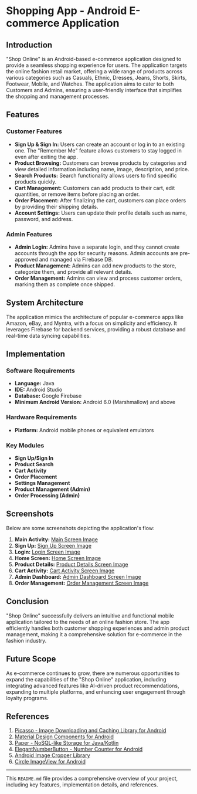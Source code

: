 # Shopping App - Android E-commerce Application

## Introduction

"Shop Online" is an Android-based e-commerce application designed to provide a seamless shopping experience for users. The application targets the online fashion retail market, offering a wide range of products across various categories such as Casuals, Ethnic, Dresses, Jeans, Shorts, Skirts, Footwear, Mobile, and Watches. The application aims to cater to both Customers and Admins, ensuring a user-friendly interface that simplifies the shopping and management processes.

## Features

### Customer Features
- **Sign Up & Sign In:** Users can create an account or log in to an existing one. The "Remember Me" feature allows customers to stay logged in even after exiting the app.
- **Product Browsing:** Customers can browse products by categories and view detailed information including name, image, description, and price.
- **Search Products:** Search functionality allows users to find specific products quickly.
- **Cart Management:** Customers can add products to their cart, edit quantities, or remove items before placing an order.
- **Order Placement:** After finalizing the cart, customers can place orders by providing their shipping details.
- **Account Settings:** Users can update their profile details such as name, password, and address.

### Admin Features
- **Admin Login:** Admins have a separate login, and they cannot create accounts through the app for security reasons. Admin accounts are pre-approved and managed via Firebase DB.
- **Product Management:** Admins can add new products to the store, categorize them, and provide all relevant details.
- **Order Management:** Admins can view and process customer orders, marking them as complete once shipped.

## System Architecture

The application mimics the architecture of popular e-commerce apps like Amazon, eBay, and Myntra, with a focus on simplicity and efficiency. It leverages Firebase for backend services, providing a robust database and real-time data syncing capabilities.

## Implementation

### Software Requirements
- **Language:** Java
- **IDE:** Android Studio
- **Database:** Google Firebase
- **Minimum Android Version:** Android 6.0 (Marshmallow) and above

### Hardware Requirements
- **Platform:** Android mobile phones or equivalent emulators

### Key Modules
- **Sign Up/Sign In**
- **Product Search**
- **Cart Activity**
- **Order Placement**
- **Settings Management**
- **Product Management (Admin)**
- **Order Processing (Admin)**

## Screenshots

Below are some screenshots depicting the application's flow:

1. **Main Activity:** [Main Screen Image]([https://drive.google.com/file/d/1M6CC5tyHS_lKGSZcnFrPtOIqjEkCxXxW/view?usp=drive_link](https://github.com/arjunnrajput/Shop-Online/blob/38151558f87a5ec5068d0bcf9c69b7f6c7792cee/Screenshots/Main.jpg))
2. **Sign Up:** [Sign Up Screen Image]([https://drive.google.com/file/d/18Vj_0mmfy0Uj_G493gnl_CySTnulLnSn/view?usp=drive_link](https://github.com/arjunnrajput/Shop-Online/blob/38151558f87a5ec5068d0bcf9c69b7f6c7792cee/Screenshots/registraion.jpg))
3. **Login:** [Login Screen Image]([https://drive.google.com/file/d/1i6hM25J-qBUKUkfsYF3M35KGNStw9Ncx/view?usp=drive_link](https://github.com/arjunnrajput/Shop-Online/blob/38151558f87a5ec5068d0bcf9c69b7f6c7792cee/Screenshots/Customer_login.jpg))
4. **Home Screen:** [Home Screen Image]([https://drive.google.com/file/d/1AqdGQoIlfkrlTPyI38_DgDzltJwYW8bC/view?usp=drive_link](https://github.com/arjunnrajput/Shop-Online/blob/38151558f87a5ec5068d0bcf9c69b7f6c7792cee/Screenshots/IMG-20240822-WA0003%20(1).jpg))
5. **Product Details:** [Product Details Screen Image]([https://drive.google.com/file/d/1ma8CEvIt2e-A8f2e-AK-SCDndcDwJ_SQ/view?usp=drive_link](https://github.com/arjunnrajput/Shop-Online/blob/38151558f87a5ec5068d0bcf9c69b7f6c7792cee/Screenshots/IMG-20240822-WA0006%20(1).jpg))
6. **Cart Activity:** [Cart Activity Screen Image](https://drive.google.com/file/d/1ZG7IGKW7nu3FAq0d8Zfzc99fHFRb7_wi/view?usp=drive_link)
7. **Admin Dashboard:** [Admin Dashboard Screen Image]([https://drive.google.com/file/d/1kpmxYiEonYJlXLg7BT-z5ZjGI38vW1IB/view?usp=drive_link](https://github.com/arjunnrajput/Shop-Online/blob/38151558f87a5ec5068d0bcf9c69b7f6c7792cee/Screenshots/IMG-20240822-WA0008%20(1).jpg))
8. **Order Management:** [Order Management Screen Image]([https://drive.google.com/file/d/1PS1lxbkaYbGhjMSE10G8_phVee3TNxvY/view?usp=drive_link](https://github.com/arjunnrajput/Shop-Online/blob/38151558f87a5ec5068d0bcf9c69b7f6c7792cee/Screenshots/IMG-20240822-WA0010%20(1).jpg))

## Conclusion

"Shop Online" successfully delivers an intuitive and functional mobile application tailored to the needs of an online fashion store. The app efficiently handles both customer shopping experiences and admin product management, making it a comprehensive solution for e-commerce in the fashion industry.

## Future Scope

As e-commerce continues to grow, there are numerous opportunities to expand the capabilities of the "Shop Online" application, including integrating advanced features like AI-driven product recommendations, expanding to multiple platforms, and enhancing user engagement through loyalty programs.

## References

1. [Picasso - Image Downloading and Caching Library for Android](https://github.com/square/picasso)
2. [Material Design Components for Android](https://github.com/rey5137/material)
3. [Paper - NoSQL-like Storage for Java/Kotlin](https://github.com/pilgr/Paper)
4. [ElegantNumberButton - Number Counter for Android](https://github.com/ashik94vc/ElegantNumberButton)
5. [Android Image Cropper Library](https://github.com/ArthurHub/Android-Image-Cropper)
6. [Circle ImageView for Android](https://github.com/hdodenhof/CircleImageView)

---

This `README.md` file provides a comprehensive overview of your project, including key features, implementation details, and references.
